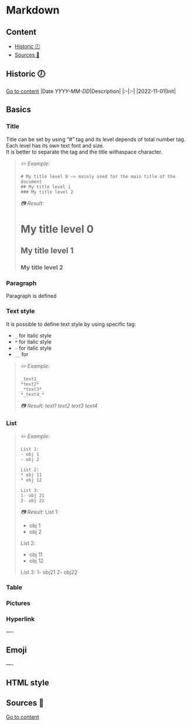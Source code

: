 # Markdown

## Content
- [Historic :clock7:](#historic-clock7)
- [Sources :link:](#sources-link)

## Historic :clock7:
[Go to content](#content)
|Date _YYYY-MM-DD_|Description|
|:-|:-|
|2022-11-01|Init|

## Basics
### Title
Title can be set by using “#” tag and its level depends of total number tag.<br>
Each level has its own text font and size.<br>
It is better to separate the tag and the title withaspace character.

> _:pencil2: Example:_
> ```
> # My title level 0 —> mainly used for the main title of the document
> ## My title level 1
> ### My title level 2
> ```
> 
> _:camera: Result:_
> # My title level 0
> ## My title level 1
> ### My title level 2

### Paragraph
Paragraph is defined 

### Text style
It is possible to define text style by using specific tag:
- `_` for italic style
- `*` for italic style
- `-` for italic style
- `__` for 

> _:pencil2: Example:_
> ``` 
> _text1_
> *text2*
> _*text3*_
> *_text4_*
> ```
> _:camera: Result:_
> _text1_
> *text2*
> _*text3*_
> *_text4_*

### List

> _:pencil2: Example:_
> ```
> List 1:
> - obj 1
> - obj 2
> 
> List 2:
> * obj 11
> * obj 12
> 
> List 3:
> 1- obj 21
> 2- obj 22 
> ```
> _:camera: Result:_
> List 1:
> - obj 1
> - obj 2
> 
> List 2:
> * obj 11
> * obj 12 
> 
> List 3:
> 1- obj21
> 2- obj22

### Table

### Pictures

### Hyperlink

—-

## Emoji

—-

## HTML style

## Sources :link:
[Go to content](#content)
